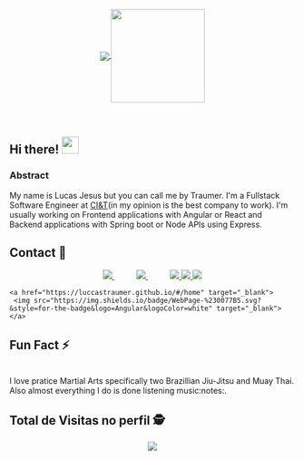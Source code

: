 <p align="center">
  <a href="https://github.com/anuraghazra/github-readme-stats">
    <img
      align="center"
      src="https://github-readme-stats.vercel.app/api/top-langs/?username=luccastraumer&layout=compact"
    />
  </a>
  <a href="https://github.com/anuraghazra/github-readme-stats">
    <img
      align="center"
      height="165"
      src="https://github-readme-stats.vercel.app/api?username=luccastraumer&count_private=true&show_icons=true&custom_title=Github%20Status&hide=issues"
    />
  </a>
</p>
<br>

## Hi there! <img src="https://raw.githubusercontent.com/iampavangandhi/iampavangandhi/master/gifs/Hi.gif" width="30px"></h2>

### Abstract

My name is Lucas Jesus but you can call me by Traumer. I'm a Fullstack Software Engineer at [CI&T](https://ciandt.com/)(in my opinion is the best company to work). I'm usually working on Frontend applications with Angular or React and Backend applications with Spring boot or Node APIs using Express.

## Contact :iphone:

<p align="center">
    <a href="https://github.com/luccastraumer">
        <img src="https://img.shields.io/badge/github-%23100000.svg?&style=for-the-badge&logo=github&logoColor=white" target="_blank">
    </a>
    &nbsp;&nbsp;&nbsp;&nbsp;&nbsp;&nbsp;&nbsp;&nbsp;&nbsp;
    <a href="mailto:lucassj.dev@gmail.com">
        <img src="https://img.shields.io/badge/gmail-D14836?&style=for-the-badge&logo=gmail&logoColor=white&link=mailto:lucassj.dev@gmail.com">
    </a>
    &nbsp;&nbsp;&nbsp;&nbsp;&nbsp;&nbsp;&nbsp;&nbsp;&nbsp;
    <a href="https://www.linkedin.com/in/lucassjesus">
        <img src="https://img.shields.io/badge/linkedin-%230077B5.svg?&style=for-the-badge&logo=linkedin&logoColor=white" target="_blank">
    </a>
    <a href="https://twitter.com/luccastraumer/">
      <img src="https://img.shields.io/badge/twitter-%230077B5.svg?&style=for-the-badge&logo=twitter&logoColor=white" target="_blank"></img>
    </a>
    <a href="https://instagram.com/luccastraumer" target="_blank">
      <img src="https://img.shields.io/badge/-Instagram-%23E4405F?style=for-the-badge&logo=instagram&logoColor=white" target="_blank">
    </a>
    
    <a href="https://luccastraumer.github.io/#/home" target="_blank">
     <img src="https://img.shields.io/badge/WebPage-%230077B5.svg?&style=for-the-badge&logo=Angular&logoColor=white" target="_blank">
    </a>
</p>

   ## Fun Fact ⚡
<p>
  <br>
   I love pratice Martial Arts specifically two Brazillian Jiu-Jitsu and Muay Thai. Also almost everything I do is done listening music:notes:.
</p>

<p align="center"> 

 ## Total de Visitas no perfil :detective: <br>
 <p align="center"> 
   <img alingn="center" src="https://profile-counter.glitch.me/luccastraumer/count.svg" />
 </p>

</p>
